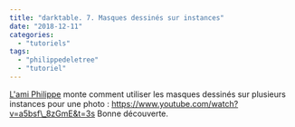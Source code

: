 ```yaml
---
title: "darktable. 7. Masques dessinés sur instances"
date: "2018-12-11"
categories: 
  - "tutoriels"
tags: 
  - "philippedeletree"
  - "tutoriel"
---
```


[L'ami Philippe](https://www.youtube.com/channel/UCyuC63yBPP5vteLZ-l7T8OA) monte comment utiliser les masques dessinés sur plusieurs instances pour une photo : https://www.youtube.com/watch?v=a5bsf\_8zGmE&t=3s Bonne découverte.
